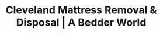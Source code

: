 ---
layout: location.njk
title: "Cleveland Mattress Removal & Disposal | A Bedder World"
description: "Professional mattress removal in Cleveland, TN. Cherokee Forest gateway city specialists serving Lee University students, outdoor enthusiasts, and historic communities. Next-day service "
permalink: "/mattress-removal/tennessee/cleveland/"
city: "Cleveland"
state: "Tennessee"
stateAbbr: "TN"
stateSlug: "tennessee"
tier: 2
coordinates: 
  lat: 35.1595
  lng: -84.8766
pricing:
  startingPrice: 125
  single: 125
  queen: 155
  king: 180
  boxSpring: 30
zipCodes: ["37311", "37312", "37320", "37323", "37364"]
neighborhoods: [
  {
    "name": "Bentley Park",
    "zipCodes": ["37312"]
  },
  {
    "name": "Eagle Creek",
    "zipCodes": ["37312"]
  },
  {
    "name": "Stuart Heights",
    "zipCodes": ["37311"]
  },
  {
    "name": "Ocoee Street District",
    "zipCodes": ["37311"]
  },
  {
    "name": "Centenary Avenue",
    "zipCodes": ["37311"]
  },
  {
    "name": "Weston Hills",
    "zipCodes": ["37312"]
  },
  {
    "name": "The Trails at Freewill",
    "zipCodes": ["37312"]
  },
  {
    "name": "Fairlawn Subdivision",
    "zipCodes": ["37312"]
  },
  {
    "name": "Annadale",
    "zipCodes": ["37311"]
  },
  {
    "name": "Downtown Historic District",
    "zipCodes": ["37311"]
  },
  {
    "name": "Lee University Campus Area",
    "zipCodes": ["37311"]
  },
  {
    "name": "Paul Huff Parkway Corridor",
    "zipCodes": ["37312"]
  },
  {
    "name": "North Cleveland Residential",
    "zipCodes": ["37312"]
  },
  {
    "name": "Western Cleveland",
    "zipCodes": ["37320"]
  },
  {
    "name": "Eastern Cleveland",
    "zipCodes": ["37323"]
  }
]
nearbyCities: [
  {
    "name": "Chattanooga",
    "slug": "chattanooga",
    "distance": 30,
    "isSuburb": false
  },
  {
    "name": "Johnson City",
    "slug": "johnson-city",
    "distance": 85,
    "isSuburb": false
  },
  {
    "name": "Kingsport",
    "slug": "kingsport",
    "distance": 95,
    "isSuburb": false
  }
]
reviews:
  count: 35
  featured:
    - author: "Lee University Senior Rachel"
      rating: 5
      text: "Perfect timing for graduation move-out. Scheduled during finals week and they came exactly when promised before I moved back to Florida."
    - author: "Bentley Park Homeowner Mike"
      rating: 5
      text: "Great service for our family's bedroom upgrade. Team navigated our gated community easily and worked around our kids' schedules."
    - author: "Stuart Heights Mom Jennifer"
      rating: 4
      text: "Excellent service for our historic home renovation. They understood our Victorian house's narrow stairs and tight spaces perfectly."
    - author: "Ocoee District Student Dad Tom"
      rating: 5
      text: "Much easier than driving to the Bradley County landfill. Online booking was simple and they arrived exactly on time."
    - author: "Eagle Creek Resident Lisa"
      rating: 5
      text: "Accommodated our schedule around my husband's outdoor recreation guide work. Professional crew respected our community standards."
    - author: "Cherokee Forest Guide Mark"
      rating: 4
      text: "They understood our seasonal work schedule and mountain recreation lifestyle. Great service for those of us who work irregular hours."

pageContent:
  heroDescription: "Next-day mattress pickup throughout Cleveland, Tennessee's Cherokee Forest gateway city. We serve Lee University students, outdoor recreation enthusiasts, and historic communities. Over 1 million mattresses recycled nationwide - book online in 60 seconds."

  aboutService: "Our Cleveland mattress removal service delivers next-day pickup with specialized expertise from over 1 million mattresses recycled nationwide. We excel at serving Tennessee's Cherokee National Forest headquarters city, where 5,000+ Lee University students and a thriving outdoor recreation community create unique disposal needs in this historic mountain gateway. Our team understands the distinct characteristics of Cleveland's blend of university life and outdoor recreation culture, coordinates with Lee University's academic calendar move-in/move-out cycles, and manages the logistics of serving both student housing near campus and established neighborhoods throughout this scenic Tennessee Valley community. We navigate Cleveland's role as both a university town and Cherokee Forest recreation hub efficiently, coordinate with student housing protocols and seasonal tourism patterns, handle both historic downtown properties and modern gated communities, and work seamlessly throughout this unique mountain-valley gateway. From student apartments near Lee University to family homes in Eagle Creek and outdoor enthusiasts' residences throughout the Cherokee Forest corridor, we eliminate Bradley County disposal complications while providing proper recycling that supports the environmental stewardship values important to this forest gateway community."

  serviceAreasIntro: "Professional mattress pickup throughout Cleveland's diverse neighborhoods, from Lee University campus areas to gated communities and Cherokee Forest gateway residential areas:"

  regulationsCompliance: "Bradley County requires residents to transport mattresses to the county landfill in McDonald with $25 fees and limited operating hours that often conflict with Lee University academic schedules and outdoor recreation seasonal patterns. The inconvenient location and restricted hours create challenges for students during move-in/move-out periods and outdoor recreation professionals with seasonal work schedules. Our service eliminates these complications with flexible pickup scheduling that works around Lee University semester transitions, accommodates outdoor recreation seasonal schedules, and provides comprehensive coverage throughout Cleveland's Cherokee Forest gateway community."

  environmentalImpact: "Our Cleveland service diverts 80% of mattress materials from regional landfills through certified Southeast recycling facilities. After serving Lee University students, outdoor recreation professionals, and the broader Cherokee Forest gateway community, we've recycled 2,450 mattresses (98,000 pounds) supporting environmental stewardship values that align with Cherokee National Forest conservation efforts and Lee University's sustainability initiatives. This regional processing reduces transport emissions while creating jobs that serve Cleveland's diverse economy including university operations, manufacturing, outdoor recreation, and tourism sectors. Residents contribute to sustainability programs that reflect the environmental consciousness important to both forest recreation and university communities, supporting the conservation values that make Cleveland Tennessee's premier Cherokee Forest gateway city."

  howItWorksScheduling: "University and outdoor recreation-friendly scheduling with easy online booking throughout Cleveland. We coordinate around Lee University semester transitions, accommodate seasonal recreation work schedules, work with student housing requirements, and provide reliable service that meets this Cherokee Forest gateway community's expectations."

  howItWorksService: "Our team specializes in Cleveland's unique combination of university life and outdoor recreation culture. We navigate campus area logistics efficiently, coordinate with Lee University housing protocols, handle seasonal population fluctuations during academic breaks and recreation seasons, manage both historic downtown and modern gated community access needs, and provide quality service throughout this mountain-valley gateway to Cherokee National Forest."

  howItWorksDisposal: "Licensed transport to certified Southeast recycling facilities where materials support regional sustainability initiatives. Steel springs and foam components contribute to the circular economy while supporting Cleveland's role as Tennessee's Cherokee Forest headquarters city and Lee University community, maintaining the environmental conservation values that connect forest stewardship with university environmental responsibility."

  sidebarStats:
    mattressesRemoved: "2450"


faqs:
  - question: "How quickly can you remove my mattress in Cleveland?"
    answer: "We provide next-day pickup throughout Cleveland including Lee University campus area, Bentley Park, Eagle Creek, Stuart Heights, Weston Hills, and all university and residential neighborhoods. Online booking accommodates Lee University semester schedules and outdoor recreation seasonal patterns."
    
  - question: "Do you coordinate with Lee University student housing and academic schedules?"
    answer: "Absolutely. We specialize in serving Lee University's 5,000+ students and coordinate with semester transitions, finals periods, graduation timing, and campus housing requirements. Our scheduling works perfectly for move-in, move-out, and academic calendar changes throughout the Cherokee Forest gateway city."
    
  - question: "Can you handle peak demand during semester transitions and recreation seasons?"
    answer: "Yes, we plan for Cleveland's unique seasonal patterns when university population and Cherokee Forest recreation create high demand periods. We coordinate efficiently during August move-in, May graduation, and peak outdoor recreation seasons when students and recreation professionals need services simultaneously."
    
  - question: "What's included in your Cleveland mattress removal service?"
    answer: "Complete Cherokee Forest gateway service includes pickup from student housing, family homes, gated communities, flexible scheduling around academic and recreation calendars, coordination with Lee University housing protocols, and eco-friendly disposal through certified Southeast facilities."
    
  - question: "Do you serve outdoor recreation professionals and Cherokee Forest area residents?"
    answer: "Definitely. We understand the unique scheduling needs of outdoor recreation guides, Cherokee Forest professionals, and seasonal workers. Our service accommodates irregular schedules, seasonal work patterns, and the active lifestyle of Cleveland's mountain recreation community."
    
  - question: "How do you handle Cleveland's gated communities and historic properties?"
    answer: "We navigate Cleveland's diverse housing efficiently, including gated communities like Bentley Park and Eagle Creek, historic downtown Victorian homes, and student housing areas. Our team understands both modern subdivision protocols and historic property access requirements."
    
  - question: "Can you serve both university areas and Cherokee Forest corridor residents?"
    answer: "Yes, we provide comprehensive service throughout Cleveland including Lee University campus areas, historic downtown neighborhoods, modern gated communities, and residential areas serving Cherokee Forest recreation professionals and outdoor enthusiasts."
    
  - question: "What happens to mattresses after pickup in Cleveland?"
    answer: "Mattresses go to certified Southeast recycling facilities where 80% of materials including steel springs, foam, and fabric are separated for reuse. This supports environmental stewardship that aligns with Cherokee National Forest conservation values and Lee University's sustainability initiatives, contributing to the environmental consciousness that makes Cleveland Tennessee's premier forest gateway university community."
---